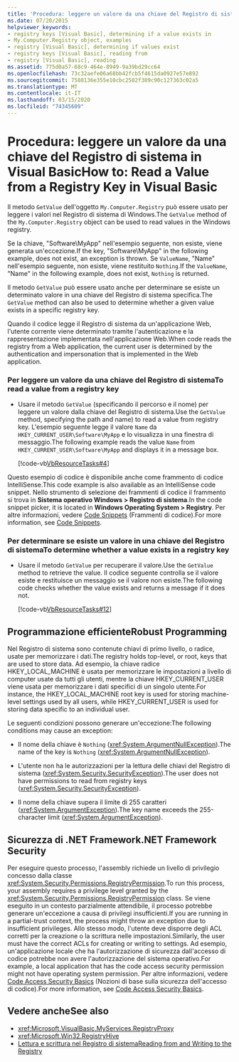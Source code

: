 ```yaml
---
title: 'Procedura: leggere un valore da una chiave del Registro di sistema'
ms.date: 07/20/2015
helpviewer_keywords:
- registry keys [Visual Basic], determining if a value exists in
- My.Computer.Registry object, examples
- registry [Visual Basic], determining if values exist
- registry keys [Visual Basic], reading from
- registry [Visual Basic], reading
ms.assetid: 775d0a57-68c9-464e-8949-9a39bd29cc64
ms.openlocfilehash: 73c32aefe06a68bb42fcb5f4615da0927e57e892
ms.sourcegitcommit: 7588136e355e10cbc2582f389c90c127363c02a5
ms.translationtype: MT
ms.contentlocale: it-IT
ms.lasthandoff: 03/15/2020
ms.locfileid: "74345609"
---
```

# <a name="how-to-read-a-value-from-a-registry-key-in-visual-basic"></a><span data-ttu-id="ccb93-102">Procedura: leggere un valore da una chiave del Registro di sistema in Visual Basic</span><span class="sxs-lookup"><span data-stu-id="ccb93-102">How to: Read a Value from a Registry Key in Visual Basic</span></span>

<span data-ttu-id="ccb93-103">Il metodo `GetValue` dell'oggetto `My.Computer.Registry` può essere usato per leggere i valori nel Registro di sistema di Windows.</span><span class="sxs-lookup"><span data-stu-id="ccb93-103">The `GetValue` method of the `My.Computer.Registry` object can be used to read values in the Windows registry.</span></span>  
  
 <span data-ttu-id="ccb93-104">Se la chiave, "Software\MyApp" nell'esempio seguente, non esiste, viene generata un'eccezione.</span><span class="sxs-lookup"><span data-stu-id="ccb93-104">If the key, "Software\MyApp" in the following example, does not exist, an exception is thrown.</span></span> <span data-ttu-id="ccb93-105">Se `ValueName`,  "Name" nell'esempio seguente, non esiste, viene restituito `Nothing`.</span><span class="sxs-lookup"><span data-stu-id="ccb93-105">If the `ValueName`,  "Name" in the following example, does not exist, `Nothing` is returned.</span></span>  
  
 <span data-ttu-id="ccb93-106">Il metodo `GetValue` può essere usato anche per determinare se esiste un determinato valore in una chiave del Registro di sistema specifica.</span><span class="sxs-lookup"><span data-stu-id="ccb93-106">The `GetValue` method can also be used to determine whether a given value exists in a specific registry key.</span></span>  
  
 <span data-ttu-id="ccb93-107">Quando il codice legge il Registro di sistema da un'applicazione Web, l'utente corrente viene determinato tramite l'autenticazione e la rappresentazione implementata nell'applicazione Web.</span><span class="sxs-lookup"><span data-stu-id="ccb93-107">When code reads the registry from a Web application, the current user is determined by the authentication and impersonation that is implemented in the Web application.</span></span>  
  
### <a name="to-read-a-value-from-a-registry-key"></a><span data-ttu-id="ccb93-108">Per leggere un valore da una chiave del Registro di sistema</span><span class="sxs-lookup"><span data-stu-id="ccb93-108">To read a value from a registry key</span></span>  
  
- <span data-ttu-id="ccb93-109">Usare il metodo `GetValue` (specificando il percorso e il nome) per leggere un valore dalla chiave del Registro di sistema.</span><span class="sxs-lookup"><span data-stu-id="ccb93-109">Use the `GetValue` method, specifying the path and name) to read a value from registry key.</span></span> <span data-ttu-id="ccb93-110">L'esempio seguente legge il valore `Name` da `HKEY_CURRENT_USER\Software\MyApp` e lo visualizza in una finestra di messaggio.</span><span class="sxs-lookup"><span data-stu-id="ccb93-110">The following example reads the value `Name` from `HKEY_CURRENT_USER\Software\MyApp` and displays it in a message box.</span></span>  
  
     [!code-vb[VbResourceTasks#4](~/samples/snippets/visualbasic/VS_Snippets_VBCSharp/VbResourceTasks/VB/Class1.vb#4)]  
  
 <span data-ttu-id="ccb93-111">Questo esempio di codice è disponibile anche come frammento di codice IntelliSense.</span><span class="sxs-lookup"><span data-stu-id="ccb93-111">This code example is also available as an IntelliSense code snippet.</span></span> <span data-ttu-id="ccb93-112">Nello strumento di selezione dei frammenti di codice il frammento si trova in **Sistema operativo Windows > Registro di sistema**.</span><span class="sxs-lookup"><span data-stu-id="ccb93-112">In the code snippet picker, it is located in **Windows Operating System > Registry**.</span></span> <span data-ttu-id="ccb93-113">Per altre informazioni, vedere [Code Snippets](/visualstudio/ide/code-snippets) (Frammenti di codice).</span><span class="sxs-lookup"><span data-stu-id="ccb93-113">For more information, see [Code Snippets](/visualstudio/ide/code-snippets).</span></span>  
  
### <a name="to-determine-whether-a-value-exists-in-a-registry-key"></a><span data-ttu-id="ccb93-114">Per determinare se esiste un valore in una chiave del Registro di sistema</span><span class="sxs-lookup"><span data-stu-id="ccb93-114">To determine whether a value exists in a registry key</span></span>  
  
- <span data-ttu-id="ccb93-115">Usare il metodo `GetValue` per recuperare il valore.</span><span class="sxs-lookup"><span data-stu-id="ccb93-115">Use the `GetValue` method to retrieve the value.</span></span> <span data-ttu-id="ccb93-116">Il codice seguente controlla se il valore esiste e restituisce un messaggio se il valore non esiste.</span><span class="sxs-lookup"><span data-stu-id="ccb93-116">The following code checks whether the value exists and returns a message if it does not.</span></span>  
  
     [!code-vb[VbResourceTasks#12](~/samples/snippets/visualbasic/VS_Snippets_VBCSharp/VbResourceTasks/VB/Class1.vb#12)]  
  
## <a name="robust-programming"></a><span data-ttu-id="ccb93-117">Programmazione efficiente</span><span class="sxs-lookup"><span data-stu-id="ccb93-117">Robust Programming</span></span>  

 <span data-ttu-id="ccb93-118">Nel Registro di sistema sono contenute chiavi di primo livello, o radice, usate per memorizzare i dati.</span><span class="sxs-lookup"><span data-stu-id="ccb93-118">The registry holds top-level, or root, keys that are used to store data.</span></span> <span data-ttu-id="ccb93-119">Ad esempio, la chiave radice HKEY_LOCAL_MACHINE è usata per memorizzare le impostazioni a livello di computer usate da tutti gli utenti, mentre la chiave HKEY_CURRENT_USER viene usata per memorizzare i dati specifici di un singolo utente.</span><span class="sxs-lookup"><span data-stu-id="ccb93-119">For instance, the HKEY_LOCAL_MACHINE root key is used for storing machine-level settings used by all users, while HKEY_CURRENT_USER is used for storing data specific to an individual user.</span></span>  
  
 <span data-ttu-id="ccb93-120">Le seguenti condizioni possono generare un'eccezione:</span><span class="sxs-lookup"><span data-stu-id="ccb93-120">The following conditions may cause an exception:</span></span>  
  
- <span data-ttu-id="ccb93-121">Il nome della chiave è `Nothing` (<xref:System.ArgumentNullException>).</span><span class="sxs-lookup"><span data-stu-id="ccb93-121">The name of the key is `Nothing` (<xref:System.ArgumentNullException>).</span></span>  
  
- <span data-ttu-id="ccb93-122">L'utente non ha le autorizzazioni per la lettura delle chiavi del Registro di sistema (<xref:System.Security.SecurityException>).</span><span class="sxs-lookup"><span data-stu-id="ccb93-122">The user does not have permissions to read from registry keys (<xref:System.Security.SecurityException>).</span></span>  
  
- <span data-ttu-id="ccb93-123">Il nome della chiave supera il limite di 255 caratteri (<xref:System.ArgumentException>).</span><span class="sxs-lookup"><span data-stu-id="ccb93-123">The key name exceeds the 255-character limit (<xref:System.ArgumentException>).</span></span>  
  
## <a name="net-framework-security"></a><span data-ttu-id="ccb93-124">Sicurezza di .NET Framework</span><span class="sxs-lookup"><span data-stu-id="ccb93-124">.NET Framework Security</span></span>  

 <span data-ttu-id="ccb93-125">Per eseguire questo processo, l'assembly richiede un livello di privilegio concesso dalla classe <xref:System.Security.Permissions.RegistryPermission>.</span><span class="sxs-lookup"><span data-stu-id="ccb93-125">To run this process, your assembly requires a privilege level granted by the <xref:System.Security.Permissions.RegistryPermission> class.</span></span> <span data-ttu-id="ccb93-126">Se viene eseguito in un contesto parzialmente attendibile, il processo potrebbe generare un'eccezione a causa di privilegi insufficienti.</span><span class="sxs-lookup"><span data-stu-id="ccb93-126">If you are running in a partial-trust context, the process might throw an exception due to insufficient privileges.</span></span> <span data-ttu-id="ccb93-127">Allo stesso modo, l'utente deve disporre degli ACL corretti per la creazione o la scrittura nelle impostazioni.</span><span class="sxs-lookup"><span data-stu-id="ccb93-127">Similarly, the user must have the correct ACLs for creating or writing to settings.</span></span> <span data-ttu-id="ccb93-128">Ad esempio, un'applicazione locale che ha l'autorizzazione di sicurezza dall'accesso di codice potrebbe non avere l'autorizzazione del sistema operativo.</span><span class="sxs-lookup"><span data-stu-id="ccb93-128">For example, a local application that has the code access security permission might not have operating system permission.</span></span> <span data-ttu-id="ccb93-129">Per altre informazioni, vedere [Code Access Security Basics](../../../../framework/misc/code-access-security-basics.md) (Nozioni di base sulla sicurezza dell'accesso di codice).</span><span class="sxs-lookup"><span data-stu-id="ccb93-129">For more information, see [Code Access Security Basics](../../../../framework/misc/code-access-security-basics.md).</span></span>  
  
## <a name="see-also"></a><span data-ttu-id="ccb93-130">Vedere anche</span><span class="sxs-lookup"><span data-stu-id="ccb93-130">See also</span></span>

- <xref:Microsoft.VisualBasic.MyServices.RegistryProxy>
- <xref:Microsoft.Win32.RegistryHive>
- [<span data-ttu-id="ccb93-131">Lettura e scrittura nel Registro di sistema</span><span class="sxs-lookup"><span data-stu-id="ccb93-131">Reading from and Writing to the Registry</span></span>](../../../../visual-basic/developing-apps/programming/computer-resources/reading-from-and-writing-to-the-registry.md)
